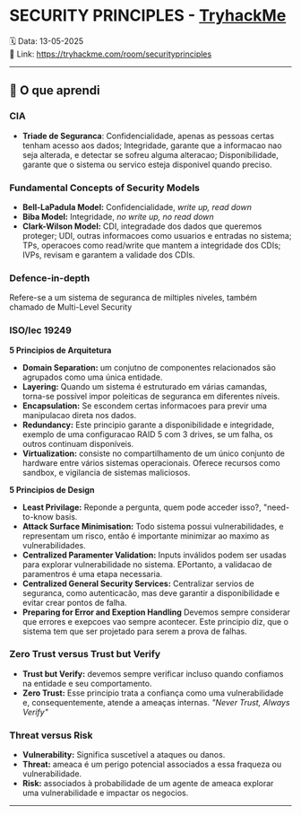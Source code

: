 # SECURITY PRINCIPLES - [TryhackMe](https://tryhackme.com/room/securityprinciples)

🗓️ Data: 13-05-2025  
🔗 Link: https://tryhackme.com/room/securityprinciples

---

## 🧠 O que aprendi

### CIA

- **Triade de Seguranca**: Confidencialidade, apenas as pessoas certas tenham acesso aos dados; Integridade, garante que a informacao nao seja alterada, e detectar se sofreu alguma alteracao; Disponibilidade, garante que o sistema ou servico esteja disponivel quando preciso.

### Fundamental Concepts of Security Models

- **Bell-LaPadula Model:** Confidencialidade, _write up, read down_
- **Biba Model:** Integridade, _no write up, no read down_
- **Clark-Wilson Model:** CDI, integradade dos dados que queremos proteger; UDI, outras informacoes como usuarios e entradas no sistema; TPs, operacoes como read/write que mantem a integridade dos CDIs; IVPs, revisam e garantem a validade dos CDIs.

### Defence-in-depth

Refere-se a um sistema de seguranca de miltiples niveles, também chamado de Multi-Level Security

### ISO/Iec 19249

**5 Principios de Arquitetura**

- **Domain Separation:** um conjutno de componentes relacionados são agrupados como uma única entidade.
- **Layering:** Quando um sistema é estruturado em várias camandas, torna-se possível impor poleiticas de seguranca em diferentes níveis.
- **Encapsulation:** Se escondem certas informacoes para previr uma manipulacao direta nos dados.
- **Redundancy:** Este principio garante a disponibilidade e integridade, exemplo de uma configuracao RAID 5 com 3 drives, se um falha, os outros continuam disponíveis.
- **Virtualization:** consiste no compartilhamento de um único conjunto de hardware entre vários sistemas operacionais. Oferece recursos como sandbox, e vigilancia de sistemas maliciosos.

**5 Principios de Design**

- **Least Privilage:** Reponde a pergunta, quem pode acceder isso?, "need-to-know basis.
- **Attack Surface Minimisation:** Todo sistema possui vulnerabilidades, e representam um risco, então é importante minimizar ao maximo as vulnerabilidades.
- **Centralized Paramenter Validation:** Inputs inválidos podem ser usadas para explorar vulnerabilidade no sistema. EPortanto, a validacao de paramentros é uma etapa necessaria.
- **Centralized General Security Services:**
  Centralizar servios de seguranca, como autenticacão, mas deve garantir a disponibilidade e evitar crear pontos de falha.
- **Preparing for Error and Exeption Handling** Devemos sempre considerar que errores e exepcoes vao sempre acontecer. Este principio diz, que o sistema tem que ser projetado para serem a prova de falhas.

### Zero Trust versus Trust but Verify

- **Trust but Verify:** devemos sempre verificar incluso quando confiamos na entidade e seu comportamento.
- **Zero Trust:** Esse princípio trata a confiança como uma vulnerabilidade e, consequentemente, atende a ameaças internas.
  _"Never Trust, Always Verify"_

### Threat versus Risk

- **Vulnerability:** Significa suscetível a ataques ou danos.
- **Threat:** ameaca é um perigo potencial associados a essa fraqueza ou vulnerabilidade.
- **Risk:** associados à probabilidade de um agente de ameaca explorar uma vulnerabilidade e impactar os negocios.

---
